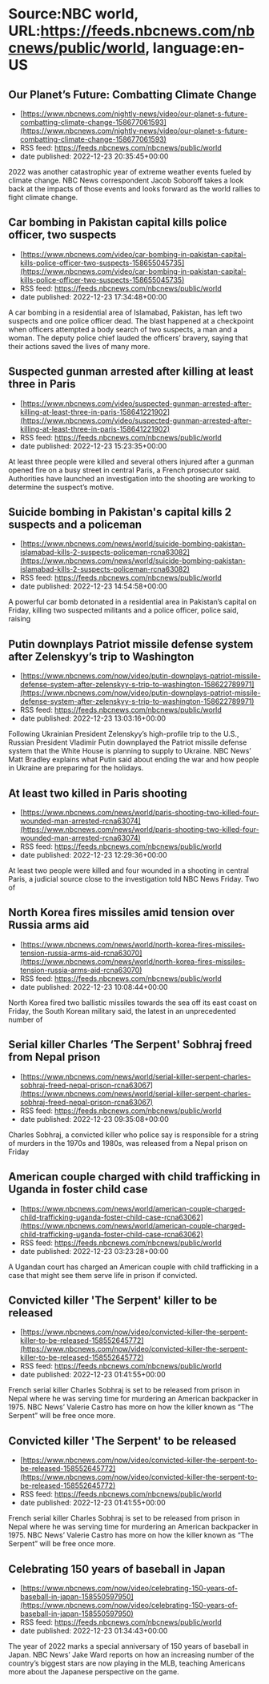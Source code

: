 # Source:NBC world, URL:https://feeds.nbcnews.com/nbcnews/public/world, language:en-US

## Our Planet’s Future: Combatting Climate Change
 - [https://www.nbcnews.com/nightly-news/video/our-planet-s-future-combatting-climate-change-158677061593](https://www.nbcnews.com/nightly-news/video/our-planet-s-future-combatting-climate-change-158677061593)
 - RSS feed: https://feeds.nbcnews.com/nbcnews/public/world
 - date published: 2022-12-23 20:35:45+00:00

2022 was another catastrophic year of extreme weather events fueled by climate change. NBC News correspondent Jacob Soboroff takes a look back at the impacts of those events and looks forward as the world rallies to fight climate change.

## Car bombing in Pakistan capital kills police officer, two suspects
 - [https://www.nbcnews.com/video/car-bombing-in-pakistan-capital-kills-police-officer-two-suspects-158655045735](https://www.nbcnews.com/video/car-bombing-in-pakistan-capital-kills-police-officer-two-suspects-158655045735)
 - RSS feed: https://feeds.nbcnews.com/nbcnews/public/world
 - date published: 2022-12-23 17:34:48+00:00

A car bombing in a residential area of Islamabad, Pakistan, has left two suspects and one police officer dead. The blast happened at a checkpoint when officers attempted a body search of two suspects, a man and a woman. The deputy police chief lauded the officers’ bravery, saying that their actions saved the lives of many more.

## Suspected gunman arrested after killing at least three in Paris
 - [https://www.nbcnews.com/video/suspected-gunman-arrested-after-killing-at-least-three-in-paris-158641221902](https://www.nbcnews.com/video/suspected-gunman-arrested-after-killing-at-least-three-in-paris-158641221902)
 - RSS feed: https://feeds.nbcnews.com/nbcnews/public/world
 - date published: 2022-12-23 15:23:35+00:00

At least three people were killed and several others injured after a gunman opened fire on a busy street in central Paris, a French prosecutor said. Authorities have launched an investigation into the shooting are working to determine the suspect’s motive.

## Suicide bombing in Pakistan's capital kills 2 suspects and a policeman
 - [https://www.nbcnews.com/news/world/suicide-bombing-pakistan-islamabad-kills-2-suspects-policeman-rcna63082](https://www.nbcnews.com/news/world/suicide-bombing-pakistan-islamabad-kills-2-suspects-policeman-rcna63082)
 - RSS feed: https://feeds.nbcnews.com/nbcnews/public/world
 - date published: 2022-12-23 14:54:58+00:00

A powerful car bomb detonated in a residential area in Pakistan’s capital on Friday, killing two suspected militants and a police officer, police said, raising

## Putin downplays Patriot missile defense system after Zelenskyy’s trip to Washington
 - [https://www.nbcnews.com/now/video/putin-downplays-patriot-missile-defense-system-after-zelenskyy-s-trip-to-washington-158622789971](https://www.nbcnews.com/now/video/putin-downplays-patriot-missile-defense-system-after-zelenskyy-s-trip-to-washington-158622789971)
 - RSS feed: https://feeds.nbcnews.com/nbcnews/public/world
 - date published: 2022-12-23 13:03:16+00:00

Following Ukrainian President Zelenskyy’s high-profile trip to the U.S., Russian President Vladimir Putin downplayed the Patriot missile defense system that the White House is planning to supply to Ukraine. NBC News’ Matt Bradley explains what Putin said about ending the war and how people in Ukraine are preparing for the holidays.

## At least two killed in Paris shooting
 - [https://www.nbcnews.com/news/world/paris-shooting-two-killed-four-wounded-man-arrested-rcna63074](https://www.nbcnews.com/news/world/paris-shooting-two-killed-four-wounded-man-arrested-rcna63074)
 - RSS feed: https://feeds.nbcnews.com/nbcnews/public/world
 - date published: 2022-12-23 12:29:36+00:00

At least two people were killed and four wounded in a shooting in central Paris, a judicial source close to the investigation told NBC News Friday.    Two of

## North Korea fires missiles amid tension over Russia arms aid
 - [https://www.nbcnews.com/news/world/north-korea-fires-missiles-tension-russia-arms-aid-rcna63070](https://www.nbcnews.com/news/world/north-korea-fires-missiles-tension-russia-arms-aid-rcna63070)
 - RSS feed: https://feeds.nbcnews.com/nbcnews/public/world
 - date published: 2022-12-23 10:08:44+00:00

North Korea fired two ballistic missiles towards the sea off its east coast on Friday, the South Korean military said, the latest in an unprecedented number of

## Serial killer Charles ‘The Serpent' Sobhraj freed from Nepal prison
 - [https://www.nbcnews.com/news/world/serial-killer-serpent-charles-sobhraj-freed-nepal-prison-rcna63067](https://www.nbcnews.com/news/world/serial-killer-serpent-charles-sobhraj-freed-nepal-prison-rcna63067)
 - RSS feed: https://feeds.nbcnews.com/nbcnews/public/world
 - date published: 2022-12-23 09:35:08+00:00

Charles Sobhraj, a convicted killer who police say is responsible for a string of murders in the 1970s and 1980s, was released from a Nepal prison on Friday

## American couple charged with child trafficking in Uganda in foster child case
 - [https://www.nbcnews.com/news/world/american-couple-charged-child-trafficking-uganda-foster-child-case-rcna63062](https://www.nbcnews.com/news/world/american-couple-charged-child-trafficking-uganda-foster-child-case-rcna63062)
 - RSS feed: https://feeds.nbcnews.com/nbcnews/public/world
 - date published: 2022-12-23 03:23:28+00:00

A Ugandan court has charged an American couple with child trafficking in a case that might see them serve life in prison if convicted.

## Convicted killer 'The Serpent' killer to be released
 - [https://www.nbcnews.com/now/video/convicted-killer-the-serpent-killer-to-be-released-158552645772](https://www.nbcnews.com/now/video/convicted-killer-the-serpent-killer-to-be-released-158552645772)
 - RSS feed: https://feeds.nbcnews.com/nbcnews/public/world
 - date published: 2022-12-23 01:41:55+00:00

French serial killer Charles Sobhraj is set to be released from prison in Nepal where he was serving time for murdering an American backpacker in 1975. NBC News’ Valerie Castro has more on how the killer known as “The Serpent” will be free once more.

## Convicted killer 'The Serpent' to be released
 - [https://www.nbcnews.com/now/video/convicted-killer-the-serpent-to-be-released-158552645772](https://www.nbcnews.com/now/video/convicted-killer-the-serpent-to-be-released-158552645772)
 - RSS feed: https://feeds.nbcnews.com/nbcnews/public/world
 - date published: 2022-12-23 01:41:55+00:00

French serial killer Charles Sobhraj is set to be released from prison in Nepal where he was serving time for murdering an American backpacker in 1975. NBC News’ Valerie Castro has more on how the killer known as “The Serpent” will be free once more.

## Celebrating 150 years of baseball in Japan
 - [https://www.nbcnews.com/now/video/celebrating-150-years-of-baseball-in-japan-158550597950](https://www.nbcnews.com/now/video/celebrating-150-years-of-baseball-in-japan-158550597950)
 - RSS feed: https://feeds.nbcnews.com/nbcnews/public/world
 - date published: 2022-12-23 01:34:43+00:00

The year of 2022 marks a special anniversary of 150 years of baseball in Japan. NBC News’ Jake Ward reports on how an increasing number of the country’s biggest stars are now playing in the MLB, teaching Americans more about the Japanese perspective on the game.

